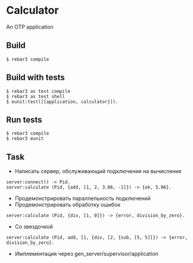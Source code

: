 Calculator
=====

An OTP application

Build
-----

    $ rebar3 compile

Build with tests
-----

    $ rebar3 as test compile
    $ rebar3 as test shell
    $ eunit:test([{application, calculator}]).


Run tests
-----
    $ rebar3 compile
    $ rebar3 eunit


Task
-----

* Написать сервер, обслуживающий подключения на вычисления
``` 
server:connect() -> Pid.
server:calculate (Pid, {add, [1, 2, 3.06, -1]}) -> {ok, 5.06}.
```
* Продемонстрировать параллельность подключений
* Продемонстрировать обработку ошибок
```
server:calculate (Pid, {div, [1, 0]}) -> {error, division_by_zero}.
```
* Со звездочкой
```
server:calculate (Pid, add, [1, {div, [2, {sub, [5, 5]]}) -> {error, division_by_zero}.
```
* Имплементация через gen_server/supervisor/application